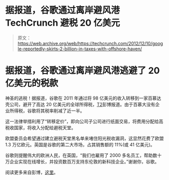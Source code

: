 # 据报道，谷歌通过离岸避风港 TechCrunch 避税 20 亿美元

> 原文：<https://web.archive.org/web/https://techcrunch.com/2012/12/10/google-reportedly-skirts-2-billion-in-taxes-with-offshore-haven/>

# 据报道，谷歌通过离岸避风港逃避了 20 亿美元的税款

神圣的逃税！据报道，谷歌在 2011 年通过将 98 亿美元的收入转移到一家百慕达壳公司，避开了高达 20 亿美元的全球所得税，[T2](https://web.archive.org/web/20221207171415/http://www.bloomberg.com/news/2012-12-10/google-revenues-sheltered-in-no-tax-bermuda-soar-to-10-billion.html)彭博报道。由于百慕大没有企业所得税，谷歌将其税率削减了近一半。

这一法律举措利用了“转移定价”，即向公司子公司进行纸面交易，将费用分配给高税收国家，将收入分配给避税天堂。

欧盟委员会希望通过建立避税天堂黑名单来堵住阳光税收漏洞，这显然花费了欧盟 1.3 万亿欧元。英国是谷歌的第二大市场，占其销售额的 11%(或 41 亿美元)。

谷歌则提醒伟大的欧洲人民，在英国，“我们也雇用了 2000 多名员工，帮助数十万企业实现在线增长，并投资数百万支持东伦敦的新科技企业。”谢谢你，谷歌。

阅读更多来自彭博，[这里](https://web.archive.org/web/20221207171415/http://www.bloomberg.com/news/2012-12-10/google-revenues-sheltered-in-no-tax-bermuda-soar-to-10-billion.html)。